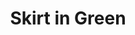 ---
title: Skirt in Green
permalink: /catalog/skirt-in-green
layout: item
price: 5,000
description: The skater skirt with elastic waist, which can also be worn lower on hips. The waist is made of fabric, and the rest is made of jersey, so the two parts are contrast in texture while close in color. There are two comfy pockets in the side seams.
composition: 60% viscose, 40% polyester
sizes: Available in two sizes (S, M)
---